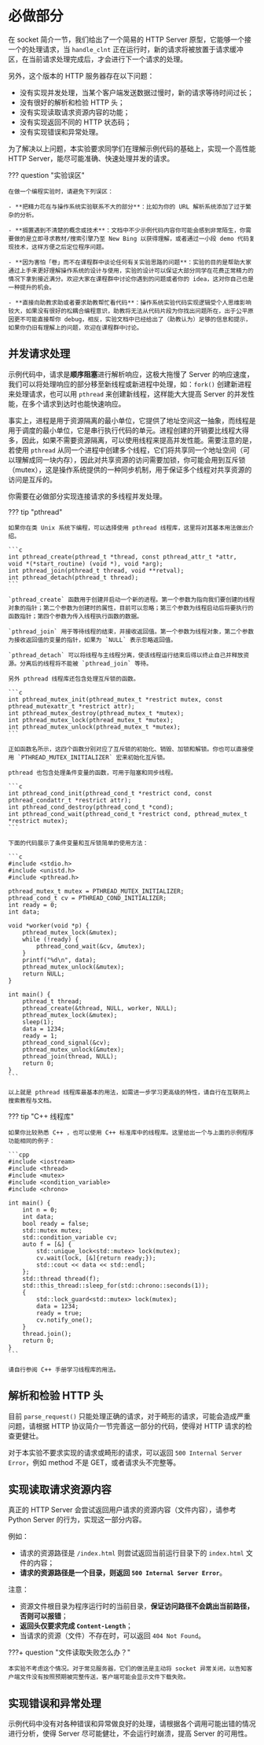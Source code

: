 # 必做部分

在 socket 简介一节，我们给出了一个简易的 HTTP Server 原型，它能够一个接一个的处理请求，当 `handle_clnt` 正在运行时，新的请求将被放置于请求缓冲区，在当前请求处理完成后，才会进行下一个请求的处理。

另外，这个版本的 HTTP 服务器存在以下问题：

- 没有实现并发处理，当某个客户端发送数据过慢时，新的请求等待时间过长；
- 没有很好的解析和检验 HTTP 头；
- 没有实现读取请求资源内容的功能；
- 没有实现返回不同的 HTTP 状态码；
- 没有实现错误和异常处理。

为了解决以上问题，本实验要求同学们在理解示例代码的基础上，实现一个高性能 HTTP Server，能尽可能准确、快速处理并发的请求。

??? question "实验误区"

    在做一个编程实验时，请避免下列误区：
    
    - **把精力花在与操作系统实验联系不大的部分**：比如为你的 URL 解析系统添加了过于繁杂的分析。
    
    - **搁置遇到不清楚的概念或技术**：文档中不少示例代码内容你可能会感到非常陌生，你需要做的是立即寻求教材/搜索引擎乃至 New Bing 以获得理解，或者通过一小段 demo 代码复现技术，这样方便之后定位程序问题。
    
    - **因为害怕「卷」而不在课程群中谈论任何有关实验思路的问题**：实验的目的是帮助大家通过上手来更好理解操作系统的设计与使用，实验的设计可以保证大部分同学在花费正常精力的情况下拿到接近满分。欢迎大家在课程群中讨论你遇到的问题或者你的 idea，这对你自己也是一种提升的机会。
    
    - **直接向助教求助或者要求助教帮忙看代码**：操作系统实验代码实现逻辑受个人思维影响较大，如果没有很好的松耦合编程意识，助教将无法从代码片段为你找出问题所在，出于公平原因更不可能直接帮你 debug，相反，实验文档中已经给出了（助教认为）足够的信息和提示，如果你仍旧有理解上的问题，欢迎在课程群中讨论。

## 并发请求处理

示例代码中，请求是**顺序阻塞**进行解析响应，这极大拖慢了 Server 的响应速度，我们可以将处理响应的部分移至新线程或新进程中处理，如：`fork()` 创建新进程来处理请求，也可以用 `pthread` 来创建新线程，这样能大大提高 Server 的并发性能，在多个请求到达时也能快速响应。

事实上，进程是用于资源隔离的最小单位，它提供了地址空间这一抽象，而线程是用于调度的最小单位，它是串行执行代码的单元。进程创建的开销要比线程大得多，因此，如果不需要资源隔离，可以使用线程来提高并发性能。需要注意的是，若使用 `pthread` 从同一个进程中创建多个线程，它们将共享同一个地址空间（可以理解成同一块内存），因此对共享资源的访问需要加锁，你可能会用到互斥锁（mutex），这是操作系统提供的一种同步机制，用于保证多个线程对共享资源的访问是互斥的。

你需要在必做部分实现连接请求的多线程并发处理。

??? tip "pthread"

    如果你在类 Unix 系统下编程，可以选择使用 pthread 线程库，这里将对其基本用法做出介绍。
    
    ```c
    int pthread_create(pthread_t *thread, const pthread_attr_t *attr,     void *(*start_routine) (void *), void *arg);
    int pthread_join(pthread_t thread, void **retval);
    int pthread_detach(pthread_t thread);
    ```
    
    `pthread_create` 函数用于创建并启动一个新的进程。第一个参数为指向我们要创建的线程对象的指针；第二个参数为创建时的属性，目前可以忽略；第三个参数为线程启动后将要执行的函数指针；第四个参数为传入线程执行函数的数据。
    
    `pthread_join` 用于等待线程的结束，并接收返回值。第一个参数为线程对象，第二个参数为接收返回值的变量的指针，如果为 `NULL` 表示忽略返回值。
    
    `pthread_detach` 可以将线程与主线程分离，使该线程运行结束后得以终止自己并释放资源。分离后的线程将不能被 `pthread_join` 等待。
    
    另外 pthread 线程库还包含处理互斥锁的函数。
    
    ```c
    int pthread_mutex_init(pthread_mutex_t *restrict mutex, const pthread_mutexattr_t *restrict attr);
    int pthread_mutex_destroy(pthread_mutex_t *mutex);
    int pthread_mutex_lock(pthread_mutex_t *mutex);
    int pthread_mutex_unlock(pthread_mutex_t *mutex);
    ```
    
    正如函数名所示，这四个函数分别对应了互斥锁的初始化、销毁、加锁和解锁。你也可以直接使用 `PTHREAD_MUTEX_INITIALIZER` 宏来初始化互斥锁。
    
    pthread 也包含处理条件变量的函数，可用于阻塞和同步线程。
    
    ```c
    int pthread_cond_init(pthread_cond_t *restrict cond, const pthread_condattr_t *restrict attr);
    int pthread_cond_destroy(pthread_cond_t *cond);
    int pthread_cond_wait(pthread_cond_t *restrict cond, pthread_mutex_t *restrict mutex);
    ```
    
    下面的代码展示了条件变量和互斥锁简单的使用方法：
    
    ```c
    #include <stdio.h>
    #include <unistd.h>
    #include <pthread.h>
    
    pthread_mutex_t mutex = PTHREAD_MUTEX_INITIALIZER;
    pthread_cond_t cv = PTHREAD_COND_INITIALIZER;
    int ready = 0;
    int data;
    
    void *worker(void *p) {
        pthread_mutex_lock(&mutex);
        while (!ready) {
            pthread_cond_wait(&cv, &mutex);
        }
        printf("%d\n", data);
        pthread_mutex_unlock(&mutex);
        return NULL;
    }
    
    int main() {
        pthread_t thread;
        pthread_create(&thread, NULL, worker, NULL);
        pthread_mutex_lock(&mutex);
        sleep(1);
        data = 1234;
        ready = 1;
        pthread_cond_signal(&cv);
        pthread_mutex_unlock(&mutex);
        pthread_join(thread, NULL);
        return 0;
    }
    ```
    
    以上就是 pthread 线程库最基本的用法，如需进一步学习更高级的特性，请自行在互联网上搜索教程与文档。

??? tip "C++ 线程库"

    如果你比较熟悉 C++ ，也可以使用 C++ 标准库中的线程库。这里给出一个与上面的示例程序功能相同的例子：
    
    ```cpp
    #include <iostream>
    #include <thread>
    #include <mutex>
    #include <condition_variable>
    #include <chrono>
    
    int main() {
        int n = 0;
        int data;
        bool ready = false;
        std::mutex mutex;
        std::condition_variable cv;
        auto f = [&] {
            std::unique_lock<std::mutex> lock(mutex);
            cv.wait(lock, [&]{return ready;});
            std::cout << data << std::endl;
        };
        std::thread thread(f);
        std::this_thread::sleep_for(std::chrono::seconds(1));
        {
            std::lock_guard<std::mutex> lock(mutex);
            data = 1234;
            ready = true;
            cv.notify_one();
        }
        thread.join();
        return 0;
    }
    ```
    
    请自行参阅 C++ 手册学习线程库的用法。

## 解析和检验 HTTP 头

目前 `parse_request()` 只能处理正确的请求，对于畸形的请求，可能会造成严重问题，请根据 HTTP 协议简介一节完善这一部分的代码，使得对 HTTP 请求的检查更健壮。

对于本实验不要求实现的请求或畸形的请求，可以返回 `500 Internal Server Error`，例如 method 不是 GET，或者请求头不完整等。

## 实现读取请求资源内容

真正的 HTTP Server 会尝试返回用户请求的资源内容（文件内容），请参考 Python Server 的行为，实现这一部分内容。

例如：

- 请求的资源路径是 `/index.html` 则尝试返回当前运行目录下的 `index.html` 文件的内容；
- **请求的资源路径是一个目录，则返回 `500 Internal Server Error`**。

注意：

- 资源文件根目录为程序运行时的当前目录，**保证访问路径不会跳出当前路径，否则可以报错**；
- **返回头仅要求完成 `Content-Length`**；
- 当请求的资源（文件）不存在时，可以返回 `404 Not Found`。

???+ question "文件读取失败怎么办？"

    本实验不考虑这个情况。对于常见服务器，它们的做法是主动将 socket 异常关闭，以告知客户端文件没有按照预期被完整传送，客户端可能会显示文件下载失败。

## 实现错误和异常处理

示例代码中没有对各种错误和异常做良好的处理，请根据各个调用可能出错的情况进行分析，使得 Server 尽可能健壮，不会运行时崩溃，提高 Server 的可用性。
